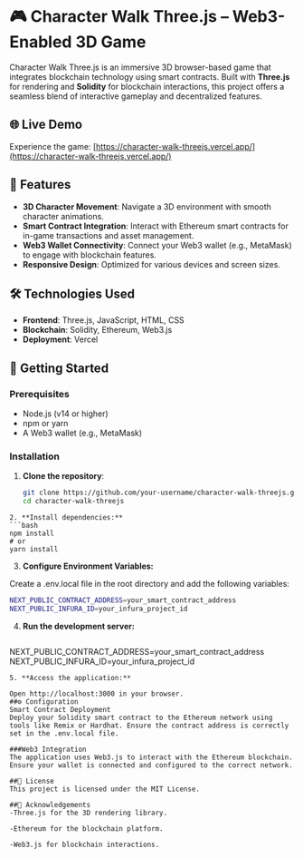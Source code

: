 # 🎮 Character Walk Three.js – Web3-Enabled 3D Game

Character Walk Three.js is an immersive 3D browser-based game that integrates blockchain technology using smart contracts. Built with **Three.js** for rendering and **Solidity** for blockchain interactions, this project offers a seamless blend of interactive gameplay and decentralized features.

## 🌐 Live Demo

Experience the game: [https://character-walk-threejs.vercel.app/](https://character-walk-threejs.vercel.app/)

## 🚀 Features

- **3D Character Movement**: Navigate a 3D environment with smooth character animations.
- **Smart Contract Integration**: Interact with Ethereum smart contracts for in-game transactions and asset management.
- **Web3 Wallet Connectivity**: Connect your Web3 wallet (e.g., MetaMask) to engage with blockchain features.
- **Responsive Design**: Optimized for various devices and screen sizes.

## 🛠️ Technologies Used

- **Frontend**: Three.js, JavaScript, HTML, CSS
- **Blockchain**: Solidity, Ethereum, Web3.js
- **Deployment**: Vercel

## 🧰 Getting Started

### Prerequisites

- Node.js (v14 or higher)
- npm or yarn
- A Web3 wallet (e.g., MetaMask)

### Installation

1. **Clone the repository**:

   ```bash
   git clone https://github.com/your-username/character-walk-threejs.git
   cd character-walk-threejs
  ```
2. **Install dependencies:**
  ```bash
  npm install
  # or
  yarn install
  ```
3. **Configure Environment Variables:**

Create a .env.local file in the root directory and add the following variables:
  ```bash
  NEXT_PUBLIC_CONTRACT_ADDRESS=your_smart_contract_address
  NEXT_PUBLIC_INFURA_ID=your_infura_project_id
  ```
4. **Run the development server:**
   ```bash
  NEXT_PUBLIC_CONTRACT_ADDRESS=your_smart_contract_address
  NEXT_PUBLIC_INFURA_ID=your_infura_project_id
  ```
5. **Access the application:**

Open http://localhost:3000 in your browser.
##⚙️ Configuration
Smart Contract Deployment
Deploy your Solidity smart contract to the Ethereum network using tools like Remix or Hardhat. Ensure the contract address is correctly set in the .env.local file.

###Web3 Integration
The application uses Web3.js to interact with the Ethereum blockchain. Ensure your wallet is connected and configured to the correct network.

##📄 License
This project is licensed under the MIT License.

##🤝 Acknowledgements
-Three.js for the 3D rendering library.

-Ethereum for the blockchain platform.

-Web3.js for blockchain interactions.
